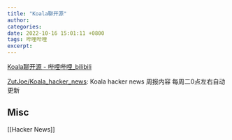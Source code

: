 ```yaml
---
title: "Koala聊开源"
author: 
categories: 
date: 2022-10-16 15:01:11 +0800
tags: 哔哩哔哩
excerpt: 
---
```





[Koala聊开源 - 哔哩哔哩_bilibili](https://space.bilibili.com/489667127)

[ZutJoe/Koala_hacker_news](https://github.com/ZutJoe/Koala_hacker_news): Koala hacker news 周报内容 每周二0点左右自动更新




## Misc

[[Hacker News]]



